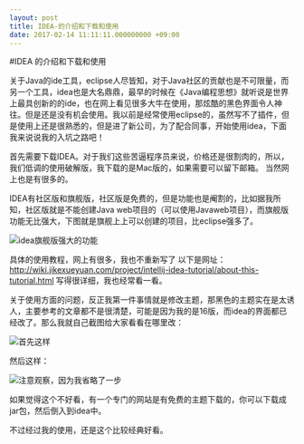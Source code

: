 ```yaml
---
layout: post
title: IDEA-的介绍和下载和使用
date: 2017-02-14 11:11:11.000000000 +09:00
---
```



#IDEA 的介绍和下载和使用

关于Java的ide工具，eclipse人尽皆知，对于Java社区的贡献也是不可限量，而另一个工具，idea也是大名鼎鼎，最早的时候在《Java编程思想》就听说是世界上最具创新的的ide，也在网上看见很多大牛在使用，那炫酷的黑色界面令人神往。但是还是没有机会使用。我以前是经常使用eclipse的，虽然写不了插件，但是使用上还是很熟悉的，但是进了新公司，为了配合同事，开始使用idea，下面我来说说我的入坑之路吧！

首先需要下载IDEA。对于我们这些苦逼程序员来说，价格还是很割肉的，所以，我们低调的使用破解版，我下载的是Mac版的，如果需要可以留下邮箱。
当然网上也是有很多的。

IDEA有社区版和旗舰版，社区版是免费的，但是功能也是阉割的，比如据我所知，社区版就是不能创建Java web项目的（可以使用Javaweb项目），而旗舰版功能无比强大，下图就是旗舰上上可以创建的项目，比eclipse强多了。

![idea旗舰版强大的功能](http://upload-images.jianshu.io/upload_images/4236553-c29612ae66eba2d3.png?imageMogr2/auto-orient/strip%7CimageView2/2/w/1240)

具体的使用教程，网上有很多，我也不重新写了
以下是网址：
http://wiki.jikexueyuan.com/project/intellij-idea-tutorial/about-this-tutorial.html
写得很详细，我也经常看一看。

关于使用方面的问题，反正我第一件事情就是修改主题，那黑色的主题实在是太诱人，主要参考的文章都不是很清楚，可能是因为我的是16版，而idea的界面都已经改了。那么我就自己截图给大家看看在哪里改：


![首先这样](http://upload-images.jianshu.io/upload_images/4236553-7b6d1ced92fd0003.png?imageMogr2/auto-orient/strip%7CimageView2/2/w/1240)

然后这样：




![注意观察，因为我省略了一步](http://upload-images.jianshu.io/upload_images/4236553-e68a73b69bdddb4f.png?imageMogr2/auto-orient/strip%7CimageView2/2/w/1240)

如果觉得这个不好看，有一个专门的网站是有免费的主题下载的，你可以下载成jar包，然后倒入到idea中。

不过经过我的使用，还是这个比较经典好看。



